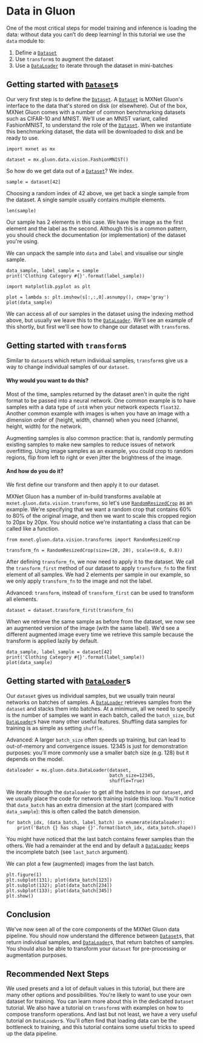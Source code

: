 <!--- Licensed to the Apache Software Foundation (ASF) under one -->
<!--- or more contributor license agreements.  See the NOTICE file -->
<!--- distributed with this work for additional information -->
<!--- regarding copyright ownership.  The ASF licenses this file -->
<!--- to you under the Apache License, Version 2.0 (the -->
<!--- "License"); you may not use this file except in compliance -->
<!--- with the License.  You may obtain a copy of the License at -->

<!---   http://www.apache.org/licenses/LICENSE-2.0 -->

<!--- Unless required by applicable law or agreed to in writing, -->
<!--- software distributed under the License is distributed on an -->
<!--- "AS IS" BASIS, WITHOUT WARRANTIES OR CONDITIONS OF ANY -->
<!--- KIND, either express or implied.  See the License for the -->
<!--- specific language governing permissions and limitations -->
<!--- under the License. -->

# Data in Gluon

One of the most critical steps for model training and inference is loading the data: without data you can’t do deep learning! In this tutorial we use the `data` module to:

1) Define a [`Dataset`](/api/python/docs/api/gluon/_autogen/mxnet.gluon.data.Dataset.html)
2) Use `transform`s to augment the dataset
3) Use a [`DataLoader`](/api/python/docs/api/gluon/_autogen/mxnet.gluon.data.DataLoader.html) to iterate through the dataset in mini-batches

## Getting started with [`Dataset`](/api/python/docs/api/gluon/_autogen/mxnet.gluon.data.Dataset.html)s

Our very first step is to define the [`Dataset`](/api/python/docs/api/gluon/_autogen/mxnet.gluon.data.Dataset.html). A [`Dataset`](/api/python/docs/api/gluon/_autogen/mxnet.gluon.data.Dataset.html) is MXNet Gluon's interface to the data that's stored on disk (or elsewhere). Out of the box, MXNet Gluon comes with a number of common benchmarking datasets such as CIFAR-10 and MNIST. We'll use an MNIST variant, called FashionMNIST, to understand the role of the [`Dataset`](/api/python/docs/api/gluon/_autogen/mxnet.gluon.data.Dataset.html). When we instantiate this benchmarking dataset, the data will be downloaded to disk and be ready to use.

```
import mxnet as mx

dataset = mx.gluon.data.vision.FashionMNIST()
```

So how do we get data out of a [`Dataset`](/api/python/docs/api/gluon/_autogen/mxnet.gluon.data.Dataset.html)? We index.

```
sample = dataset[42]
```

Choosing a random index of 42 above, we get back a single sample from the dataset. A single sample usually contains multiple elements.

```
len(sample)
```

Our sample has 2 elements in this case. We have the image as the first element and the label as the second. Although this is a common pattern, you should check the documentation (or implementation) of the dataset you're using.

We can unpack the sample into `data` and `label` and visualise our single sample.

```
data_sample, label_sample = sample
print('Clothing Category #{}'.format(label_sample))
```

```
import matplotlib.pyplot as plt

plot = lambda s: plt.imshow(s[:,:,0].asnumpy(), cmap='gray')
plot(data_sample)
```

We can access all of our samples in the dataset using the indexing method above, but usually we leave this to the [`DataLoader`](/api/python/docs/api/gluon/_autogen/mxnet.gluon.data.DataLoader.html). We'll see an example of this shortly, but first we'll see how to change our dataset with `transform`s.

## Getting started with `transform`s

Similar to `dataset`s which return individual samples, `transform`s give us a way to change individual samples of our `dataset`.

#### Why would you want to do this?

Most of the time, samples returned by the dataset aren't in quite the right format to be passed into a neural network. One common example is to have samples with a data type of `int8` when your network expects `float32`. Another common example with images is when you have an image with a dimension order of (height, width, channel) when you need (channel, height, width) for the network.

Augmenting samples is also common practice: that is, randomly permuting existing samples to make new samples to reduce issues of network overfitting. Using image samples as an example, you could crop to random regions, flip from left to right or even jitter the brightness of the image.

#### And how do you do it?

We first define our transform and then apply it to our dataset.

MXNet Gluon has a number of in-build transforms available at `mxnet.gluon.data.vision.transforms`, so let's use [`RandomResizedCrop`](/api/python/docs/api/gluon/_autogen/mxnet.gluon.data.vision.transforms.RandomResizedCrop.html) as an example. We're specifying that we want a random crop that contains 60% to 80% of the original image, and then we want to scale this cropped region to 20px by 20px. You should notice we're instantiating a class that can be called like a function.

```
from mxnet.gluon.data.vision.transforms import RandomResizedCrop

transform_fn = RandomResizedCrop(size=(20, 20), scale=(0.6, 0.8))
```

After defining `transform_fn`, we now need to apply it to the dataset. We call the `transform_first` method of our dataset to apply `transform_fn` to the first element of all samples. We had 2 elements per sample in our example, so we only apply `transform_fn` to the image and not the label.

Advanced: `transform`, instead of `transform_first` can be used to transform all elements.

```
dataset = dataset.transform_first(transform_fn)
```

When we retrieve the same sample as before from the dataset, we now see an augmented version of the image (with the same label). We'd see a different augmented image every time we retrieve this sample because the transform is applied lazily by default.

```
data_sample, label_sample = dataset[42]
print('Clothing Category #{}'.format(label_sample))
plot(data_sample)
```

## Getting started with [`DataLoader`](/api/python/docs/api/gluon/_autogen/mxnet.gluon.data.DataLoader.html)s

Our `dataset` gives us individual samples, but we usually train neural networks on batches of samples. A [`DataLoader`](/api/python/docs/api/gluon/_autogen/mxnet.gluon.data.DataLoader.html) retrieves samples from the `dataset` and stacks them into batches. At a minimum, all we need to specify is the number of samples we want in each batch, called the `batch_size`, but [`DataLoader`](/api/python/docs/api/gluon/_autogen/mxnet.gluon.data.DataLoader.html)s have many other useful features. Shuffling data samples for training is as simple as setting `shuffle`. 

Advanced: A larger `batch_size` often speeds up training, but can lead to out-of-memory and convergence issues. 12345 is just for demonstration purposes: you'll more commonly use a smaller batch size (e.g. 128) but it depends on the model.

```
dataloader = mx.gluon.data.DataLoader(dataset,
                                      batch_size=12345,
                                      shuffle=True)
```

We iterate through the `dataloader` to get all the batches in our `dataset`, and we usually place the code for network training inside this loop. You'll notice that `data_batch` has an extra dimension at the start (compared with `data_sample`): this is often called the batch dimension.

```
for batch_idx, (data_batch, label_batch) in enumerate(dataloader):
    print('Batch {} has shape {}'.format(batch_idx, data_batch.shape))
```

You might have noticed that the last batch contains fewer samples than the others. We had a remainder at the end and by default a [`DataLoader`](/api/python/docs/api/gluon/_autogen/mxnet.gluon.data.DataLoader.html) keeps the incomplete batch (see `last_batch` argument).

We can plot a few (augmented) images from the last batch.

```
plt.figure(1)
plt.subplot(131); plot(data_batch[123])
plt.subplot(132); plot(data_batch[234])
plt.subplot(133); plot(data_batch[345])
plt.show()
```

## Conclusion

We've now seen all of the core components of the MXNet Gluon data pipeline. You should now understand the difference between [`Dataset`](/api/python/docs/api/gluon/_autogen/mxnet.gluon.data.Dataset.html)s, that return individual samples, and [`DataLoader`](/api/python/docs/api/gluon/_autogen/mxnet.gluon.data.DataLoader.html)s, that return batches of samples. You should also be able to transform your `dataset` for pre-processing or augmentation purposes.

## Recommended Next Steps

We used presets and a lot of default values in this tutorial, but there are many other options and possibilities. You're likely to want to use your own dataset for training. You can learn more about this in the dedicated `Dataset` tutorial. We also have a tutorial on `transform`s with examples on how to compose transform operations. And last but not least, we have a very useful tutorial on `DataLoader`s. You'll often find that loading data can be the bottleneck to training, and this tutorial contains some useful tricks to speed up the data pipeline.
